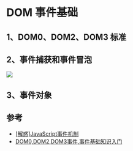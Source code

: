 # DOM 事件基础

## 1、DOM0、DOM2、DOM3 标准

## 2、事件捕获和事件冒泡
![](https://img.yancongwen.cn/18-11-6/95071756.jpg)

## 3、事件对象


## 参考
- [[解惑]JavaScript事件机制](http://www.cnblogs.com/hustskyking/p/problem-javascript-event.html)
- [DOM0,DOM2,DOM3事件,事件基础知识入门](https://www.cnblogs.com/diligenceday/p/4175721.html)